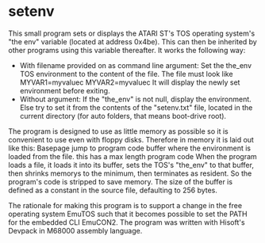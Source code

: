# setenv
This small program sets or displays the ATARI ST's TOS operating system's "the env" variable (located at address 0x4be). This can then be inherited by other programs using this variable thereafter.
It works the following way:
* With filename provided on as command line argument:
  Set the the_env TOS environment to the content of the file. The file must look like
  MYVAR1=myvalue<cr>c<lf>
  MYVAR2=myvalue<cr>c<lf>
  It will display the newly set environment before exiting.
* Without argument:
  If the "the_env" is not null, display the environment.
  Else try to set it from the contents of the "setenv.txt" file, located in the current directory (for auto folders, that means boot-drive root).
  
The program is designed to use as little memory as possible so it is convenient to use even with floppy disks. Therefore in memory it is laid out like this:
	Basepage
	jump to program code
	buffer where the environment is loaded from the file. this has a max length
	program code
When the program loads a file, it loads it into its buffer, sets the TOS's "the_env" to that buffer, then shrinks memorys to the minimum, then terminates as resident. So the program's code is stripped to save memory.
The size of the buffer is defined as a constant in the source file, defaulting to 256 bytes.	

The rationale for making this program is to support a change in the free operating system EmuTOS such that it becomes possible to set the PATH for the embedded CLI EmuCON2.
The program was written with Hisoft's Devpack in M68000 assembly language.
